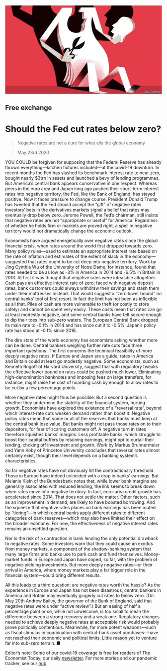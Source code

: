 ![](./images/20200523_FND000_0.jpg)

## Free exchange

# Should the Fed cut rates below zero?

> Negative rates are not a cure for what ails the global economy

> May 23rd 2020

YOU COULD be forgiven for supposing that the Federal Reserve has already thrown everything—kitchen fixtures included—at the covid-19 downturn. In recent months the Fed has slashed its benchmark interest rate to near zero, bought nearly $3trn in assets and launched a bevy of lending programmes. But America’s central bank appears conservative in one respect. Whereas peers in the euro area and Japan long ago pushed their short-term interest rates into negative territory, the Fed, like the Bank of England, has stayed positive. Now it faces pressure to change course. President Donald Trump has tweeted that the Fed should accept the “gift” of negative rates. Investors’ bets in the derivatives markets signal a belief that rates may eventually drop below zero. Jerome Powell, the Fed’s chairman, still insists that negative rates are not “appropriate or useful” for America. Regardless of whether he holds firm or markets are proved right, a spell in negative territory would not dramatically change the economic outlook.

Economists have argued energetically over negative rates since the global financial crisis, when rates around the world first dropped towards zero. Many policy rules—used to estimate an appropriate interest rate based on the rate of inflation and estimates of the extent of slack in the economy—suggested that rates ought to be cut deep into negative territory. Work by Jing Cynthia Wu of the University of Notre Dame, for instance, found that rates needed to be as low as -3% in America in 2014 and -6.5% in Britain in 2013. At first it was thought that negative rates were infeasible altogether. Cash pays an effective interest rate of zero; faced with negative deposit rates, bank customers could always withdraw their savings and stash them under their mattresses instead. That would suggest a “zero lower bound” on central banks’ tool of first resort. In fact the limit has not been as inflexible as all that. Piles of cash are more vulnerable to theft (or costly to store safely) and cannot be spent very easily. These costs mean that rates can go at least modestly negative, and some central banks have felt secure enough to dip their toes into sub-zero waters. The European Central Bank dropped its main rate to -0.1% in 2014 and has since cut it to -0.5%. Japan’s policy rate has stood at -0.1% since 2016.

The dire state of the world economy has economists asking whether more can be done. Central bankers weighing further rate cuts face three important questions. The first concerns the technical feasibility of more deeply negative rates. If Europe and Japan are a guide, rates in America and Britain could at least go modestly negative. Some economists, such as Kenneth Rogoff of Harvard University, suggest that with regulatory tweaks the effective lower bound on rates could be pushed much lower. Eliminating high-denomination banknotes and imposing fees on large transfers, for instance, might raise the cost of hoarding cash by enough to allow rates to be cut by a few percentage points.

More negative rates might thus be possible. But a second question is whether they undermine the stability of the financial system, hurting growth. Economists have explored the existence of a “reversal rate”, beyond which interest-rate cuts weaken demand rather than boost it. Negative policy rates mean that some or all of the reserves that banks must keep at the central bank lose value. But banks might not pass those rates on to their depositors, for fear of scaring customers off. A negative turn in rates therefore squishes banks’ margins. Less profitable banks, which struggle to boost their capital buffers by retaining earnings, might opt to curtail their lending, choking off investment and growth. Work by Markus Brunnermeier and Yann Koby of Princeton University concludes that reversal rates almost certainly exist, though their level depends on a banking system’s characteristics.

So far negative rates have not obviously hit the contractionary threshold. Those in Europe have indeed coincided with a drop in banks’ earnings. But Melanie Klein of the Bundesbank notes that, while lower bank margins are generally associated with reduced lending, the link seems to break down when rates move into negative territory. In fact, euro-area credit growth has accelerated since 2014. That does not settle the matter. Other factors, such as an improvement in demand, are likely to have boosted borrowing. And the squeeze that negative rates places on bank earnings has been muted by “tiering”—in which central banks apply different rates to different categories of bank reserves—which may also have limited their effect on the broader economy. For now, the effectiveness of negative interest rates remains an unsettled question.

Nor is the risk of a contraction in bank lending the only potential drawback to negative rates. Some investors warn that they could cause an exodus from money markets, a component of the shadow-banking system that many large firms and banks use to park cash and fund themselves. Money-market funds in Europe and Japan have coped, so far, with the problem of negative-yielding investments. But more deeply negative rates—or their arrival in America, where money markets play a far bigger role in the financial system—could bring different results.

All this leads to a third question: are negative rates worth the hassle? As the experience in Europe and Japan has not been disastrous, central bankers in America and Britain may eventually gingerly cut rates to below zero. (On May 20th Andrew Bailey, the governor of the Bank of England, said that negative rates were under “active review”.) But an easing of half a percentage point or so, while not unwelcome, is too small to mean the difference between a strong recovery and a weak one. Regulatory changes needed to achieve deeply negative rates at acceptable risk would probably prove politically contentious. Meanwhile, far more potent weapons—such as fiscal stimulus in combination with central-bank asset purchases—have not reached their economic and political limits. Little reason yet to venture far into sub-zero terrain. ■

Editor’s note: Some of our covid-19 coverage is free for readers of The Economist Today, our daily [newsletter](https://www.economist.com/https://my.economist.com/user#newsletter). For more stories and our pandemic tracker, see our [hub](https://www.economist.com//news/2020/03/11/the-economists-coverage-of-the-coronavirus)